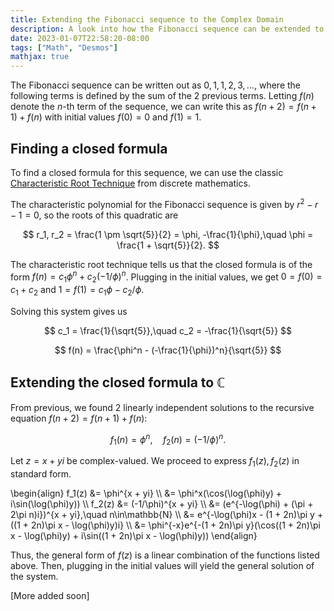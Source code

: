 ```yaml
---
title: Extending the Fibonacci sequence to the Complex Domain
description: A look into how the Fibonacci sequence can be extended to the complex domain.
date: 2023-01-07T22:58:20-08:00
tags: ["Math", "Desmos"]
mathjax: true
---
```


The Fibonacci sequence can be written out as $0, 1, 1, 2, 3,\dots$,
where the following terms is defined by the sum of the 2 previous terms.
Letting $f(n)$ denote the $n$-th term of the sequence,
we can write this as $f(n+2) = f(n+1) + f(n)$ with initial values
$f(0) = 0$ and $f(1) = 1$.

## Finding a closed formula

To find a closed formula for this sequence,
we can use the classic [Characteristic Root Technique](https://discrete.openmathbooks.org/dmoi3/sec_recurrence.html#Hke) from discrete mathematics.

The characteristic polynomial for the Fibonacci sequence is given by
$r^2 - r - 1 = 0$, so the roots of this quadratic are

$$
r_1, r_2 = \frac{1 \pm \sqrt{5}}{2} = \phi, -\frac{1}{\phi},\quad \phi = \frac{1 + \sqrt{5}}{2}.
$$

The characteristic root technique tells us that the closed formula is of the form
$f(n) = c_1 \phi^n + c_2 (-1/\phi)^n$.
Plugging in the initial values, we get $0 = f(0) = c_1 + c_2$
and $1 = f(1) = c_1\phi - c_2/\phi$.

Solving this system gives us

$$
c_1 = \frac{1}{\sqrt{5}},\quad c_2 = -\frac{1}{\sqrt{5}}
$$

$$
f(n) = \frac{\phi^n - (-\frac{1}{\phi})^n}{\sqrt{5}}
$$

## Extending the closed formula to $\mathbb{C}$

From previous, we found 2 linearly independent solutions to the recursive equation $f(n+2) = f(n+1) + f(n)$:

$$
f_1(n) = \phi^{n},\quad f_2(n) = (-1/\phi)^{n}.
$$

Let $z = x + yi$ be complex-valued.
We proceed to express $f_1(z), f_2(z)$ in standard form.

\begin{align}
f_1(z) &= \phi^{x + yi} \\\\
&= \phi^x(\cos(\log(\phi)y) + i\sin(\log(\phi)y)) \\\\
f_2(z) &= (-1/\phi)^{x + yi} \\\\
&= (e^{-\log(\phi) + (\pi + 2\pi n)i})^{x + yi},\quad n\in\mathbb{N} \\\\
&= e^{-\log(\phi)x - (1 + 2n)\pi y + ((1 + 2n)\pi x - \log(\phi)y)i} \\\\
&= \phi^{-x}e^{-(1 + 2n)\pi y}(\cos((1 + 2n)\pi x - \log(\phi)y) + i\sin((1 + 2n)\pi x - \log(\phi)y))
\end{align}

Thus, the general form of $f(z)$ is a linear combination of the functions listed above.
Then, plugging in the initial values will yield the general solution of the system.

\[More added soon\]
